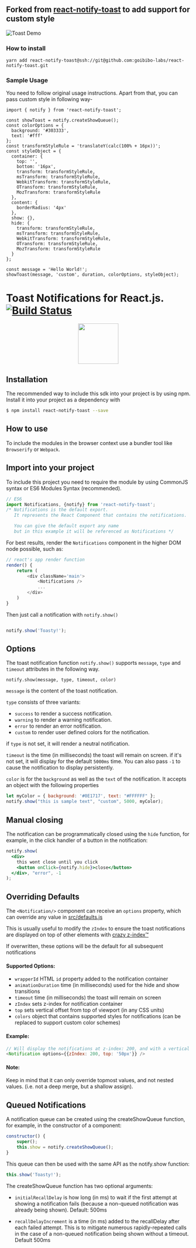 ## Forked from [react-notify-toast](https://github.com/jesusoterogomez/react-notify-toast) to add support for custom style

![Toast Demo](./demo/react-notify-toast.gif)

### How to install

`yarn add react-notify-toast@ssh://git@github.com:goibibo-labs/react-notify-toast.git`

### Sample Usage

You need to follow original usage instructions.
Apart from that, you can pass custom style in following way-

```
import { notify } from 'react-notify-toast';

const showToast = notify.createShowQueue();
const colorOptions = {
  background: '#303333',
  text: '#fff'
};
const transformStyleRule = 'translateY(calc(100% + 16px))';
const styleObject = {
  container: {
    top: '',
    bottom: '16px',
    transform: transformStyleRule,
    msTransform: transformStyleRule,
    WebkitTransform: transformStyleRule,
    OTransform: transformStyleRule,
    MozTransform: transformStyleRule
  },
  content: {
    borderRadius: '4px'
  },
  show: {},
  hide: {
    transform: transformStyleRule,
    msTransform: transformStyleRule,
    WebkitTransform: transformStyleRule,
    OTransform: transformStyleRule,
    MozTransform: transformStyleRule
  }
};
```

```
const message = 'Hello World!';
showToast(message, 'custom', duration, colorOptions, styleObject);
```

# Toast Notifications for React.js. [![Build Status](https://travis-ci.org/jesusoterogomez/react-notify-toast.svg?branch=master)](https://travis-ci.org/jesusoterogomez/react-notify-toast)

<p align="center"> 
<img height="110" src="https://media.giphy.com/media/26n6Lo6mOURbQaCHK/giphy.gif">
</p>

## Installation 
The recommended way to include this sdk into your project is by using npm. Install it into your project as a dependency with

```sh
$ npm install react-notify-toast --save
```

## How to use

To include the modules in the browser context use a bundler tool like `Browserify` or `Webpack`.

## Import into your project

To include this project you need to require the module by using CommonJS syntax or ES6 Modules Syntax (recommended).


```js
// ES6
import Notifications, {notify} from 'react-notify-toast';
/* Notifications is the default export.
   It represents the React Component that contains the notifications.

   You can give the default export any name
   but in this example it will be referenced as Notifications */

```

For best results, render the `Notifications` component in the higher DOM node possible, such as:

```js
// react's app render function
render() {
	return (
		<div className='main'>
			<Notifications />
			...
		</div>
	)
}

```

Then just call a notification with `notify.show()`

```js

notify.show('Toasty!');

```

## Options

The toast notification function `notify.show()` supports `message`, `type` and `timeout` attributes in the following way.

`notify.show(message, type, timeout, color)`


`message` is the content of the toast notification.


`type` consists of three variants:

- `success` to render a success notification.
- `warning` to render a warning notification.
- `error` to render an error notification.
- `custom` to render user defined colors for the notification.

if `type` is not set, it will render a neutral notification.


`timeout` is the time (in milliseconds) the toast will remain on screen.
if it's not set, it will display for the default `5000ms` time.
You can also pass `-1` to cause the notification to display persistently.

`color` is for the `background` as well as the `text` of the notification. It accepts an object with the following properties

```js
let myColor = { background: '#0E1717', text: "#FFFFFF" };
notify.show("this is sample text", "custom", 5000, myColor);
```

## Manual closing

The notification can be programmatically closed using the `hide` function, for example, in the click handler of a button in the notification:

```jsx
notify.show(
  <div>
    this wont close until you click
    <button onClick={notify.hide}>close</button>
  </div>, "error", -1
);
```

## Overriding Defaults

The `<Notification/>` component can receive an `options` property, which can override any value in [src/defaults.js](src/defaults.js)

This is usually useful to modify the `zIndex` to ensure the toast notifications are displayed on top of other elements with <a href="https://css-tricks.com/rational-z-index-values/" target="_blank">crazy z-index™</a>

If overwritten, these options will be the default for all subsequent notifications

#### Supported Options:
- `wrapperId` HTML `id` property added to the notification container
- `animationDuration` time (in milliseconds) used for the hide and show transitions
- `timeout` time (in milliseconds) the toast will remain on screen
- `zIndex` sets z-index for notification container
- `top` sets vertical offset from top of viewport (in any CSS units)
- `colors` object that contains supported styles for notifications (can be replaced to support custom color schemes)

#### Example: 

```js
// Will display the notifications at z-index: 200, and with a vertical offset of 50px
<Notification options={{zIndex: 200, top: '50px'}} />
```

#### Note:
Keep in mind that it can only override topmost values, and not nested values. (i.e. not a deep merge, but a shallow assign).

## Queued Notifications

A notification queue can be created using the createShowQueue function, for example, in the constructor of a component:

````js
constructor() {
    super();
    this.show = notify.createShowQueue();
}
````
This queue can then be used with the same API as the notify.show function:

````js
this.show('Toasty!');
````

The createShowQueue function has two optional arguments:

* `initialRecallDelay` is how long (in ms) to wait if the first attempt at showing a notification fails (because a non-queued notification was already being shown). Default: 500ms

* `recallDelayIncrement` is a time (in ms) added to the recallDelay after each failed attempt.  This is to mitigate numerous rapidly-repeated calls in the case of a non-queued notification being shown without a timeout. Default 500ms

